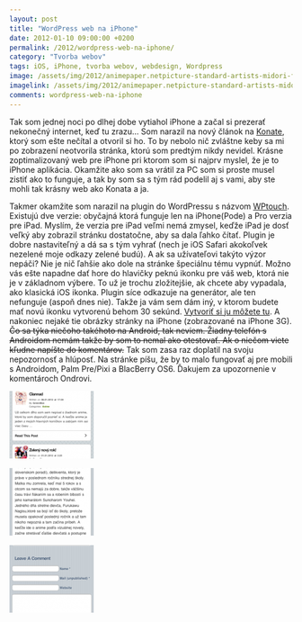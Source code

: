 ```yaml
---
layout: post
title: "WordPress web na iPhone"
date: 2012-01-10 09:00:00 +0200
permalink: /2012/wordpress-web-na-iphone/
category: "Tvorba webov"
tags: iOS, iPhone, tvorba webov, webdesign, Wordpress
image: /assets/img/2012/animepaper.netpicture-standard-artists-midori-foo-iphone-photographer-207813-nat-preview-7c4ffc3f-216x300.jpg
imagelink: /assets/img/2012/animepaper.netpicture-standard-artists-midori-foo-iphone-photographer-207813-nat-preview-7c4ffc3f.jpg
comments: wordpress-web-na-iphone
---
```

Tak som jednej noci po dlhej dobe vytiahol iPhone a začal si prezerať nekonečný internet, keď tu zrazu… Som narazil na nový článok na [Konate](https://konata.cz/), ktorý som ešte nečítal a otvoril si ho. To by nebolo nič zvláštne keby sa mi po zobrazení neotvorila stránka, ktorú som predtým nikdy nevidel. Krásne zoptimalizovaný web pre iPhone pri ktorom som si najprv myslel, že je to iPhone aplikácia. Okamžite ako som sa vrátil za PC som si proste musel zistiť ako to funguje, a tak by som sa s tým rád podelil aj s vami, aby ste mohli tak krásny web ako Konata a ja.

Takmer okamžite som narazil na plugin do WordPressu s názvom [WPtouch](https://wordpress.org/plugins/wptouch/). Existujú dve verzie: obyčajná ktorá funguje len na iPhone(Pode) a Pro verzia pre iPad. Myslím, že verzia pre iPad veľmi nemá zmysel, keďže iPad je dosť veľký aby zobrazil stránku dostatočne, aby sa dala ľahko čítať. Plugin je dobre nastaviteľný a dá sa s tým vyhrať (nech je iOS Safari akokoľvek nezelené moje odkazy zelené budú). A ak sa užívateľovi takýto výzor nepáči? Nie je nič ľahšie ako dole na stránke špeciálnu tému vypnúť. Možno vás ešte napadne dať hore do hlavičky peknú ikonku pre váš web, ktorá nie je v základnom výbere. To už je trochu zložitejšie, ak chcete aby vypadala, ako klasická iOS ikonka. Plugin síce odkazuje na generátor, ale ten nefunguje (aspoň dnes nie). Takže ja vám sem dám iný, v ktorom budete mať novú ikonku vytvorenú behom 30 sekúnd. [Vytvoriť si ju môžete tu](http://www.iconj.com/iphone_style_icon_generator.php). A nakoniec nejaké tie obrázky stránky na iPhone (zobrazované na iPhone 3G). <del>Čo sa týka niečoho takéhoto na Android, tak neviem. Žiadny telefón s Androidom nemám takže by som to nemal ako otestovať. Ak o niečom viete kľudne napíšte do komentárov.</del> Tak som zasa raz doplatil na svoju nepozornosť a hlúposť. Na stránke píšu, že by to malo fungovať aj pre mobili s Androidom, Palm Pre/Pixi a BlacBerry OS6. Ďakujem za upozornenie v komentároch Ondrovi.

[![Úvodná stránka](/assets/img/2012/IMG_0036-150x120.png)](/assets/img/2012/IMG_0036.png)

[![Sociálne tentonons a písanie komentárov](/assets/img/2012/IMG_0037-150x120.png)](/assets/img/2012/IMG_0037.png)

[![Čítanie článku](/assets/img/2012/IMG_0038-150x120.png)](/assets/img/2012/IMG_0038.png)
